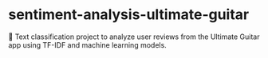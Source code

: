 # sentiment-analysis-ultimate-guitar
🎵  Text classification project to analyze user reviews from the Ultimate Guitar app using TF-IDF and machine learning models. 
